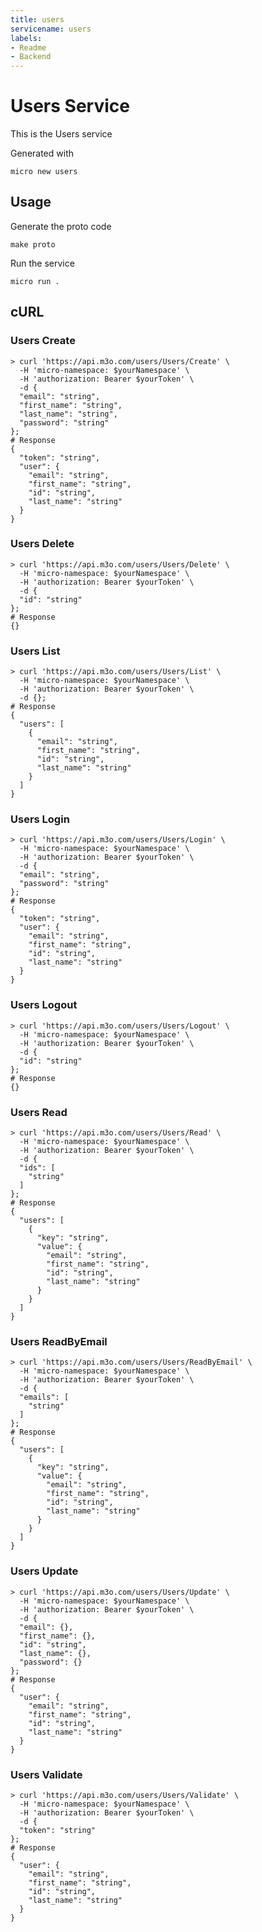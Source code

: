 ```yaml
---
title: users
servicename: users
labels: 
- Readme
- Backend
---
```

# Users Service

This is the Users service

Generated with

```
micro new users
```

## Usage

Generate the proto code

```
make proto
```

Run the service

```
micro run .
```
## cURL


### Users Create
<!-- We use the request body description here as endpoint descriptions are not
being lifted correctly from the proto by the openapi spec generator -->

```shell
> curl 'https://api.m3o.com/users/Users/Create' \
  -H 'micro-namespace: $yourNamespace' \
  -H 'authorization: Bearer $yourToken' \
  -d {
  "email": "string",
  "first_name": "string",
  "last_name": "string",
  "password": "string"
};
# Response
{
  "token": "string",
  "user": {
    "email": "string",
    "first_name": "string",
    "id": "string",
    "last_name": "string"
  }
}
```


### Users Delete
<!-- We use the request body description here as endpoint descriptions are not
being lifted correctly from the proto by the openapi spec generator -->

```shell
> curl 'https://api.m3o.com/users/Users/Delete' \
  -H 'micro-namespace: $yourNamespace' \
  -H 'authorization: Bearer $yourToken' \
  -d {
  "id": "string"
};
# Response
{}
```


### Users List
<!-- We use the request body description here as endpoint descriptions are not
being lifted correctly from the proto by the openapi spec generator -->

```shell
> curl 'https://api.m3o.com/users/Users/List' \
  -H 'micro-namespace: $yourNamespace' \
  -H 'authorization: Bearer $yourToken' \
  -d {};
# Response
{
  "users": [
    {
      "email": "string",
      "first_name": "string",
      "id": "string",
      "last_name": "string"
    }
  ]
}
```


### Users Login
<!-- We use the request body description here as endpoint descriptions are not
being lifted correctly from the proto by the openapi spec generator -->

```shell
> curl 'https://api.m3o.com/users/Users/Login' \
  -H 'micro-namespace: $yourNamespace' \
  -H 'authorization: Bearer $yourToken' \
  -d {
  "email": "string",
  "password": "string"
};
# Response
{
  "token": "string",
  "user": {
    "email": "string",
    "first_name": "string",
    "id": "string",
    "last_name": "string"
  }
}
```


### Users Logout
<!-- We use the request body description here as endpoint descriptions are not
being lifted correctly from the proto by the openapi spec generator -->

```shell
> curl 'https://api.m3o.com/users/Users/Logout' \
  -H 'micro-namespace: $yourNamespace' \
  -H 'authorization: Bearer $yourToken' \
  -d {
  "id": "string"
};
# Response
{}
```


### Users Read
<!-- We use the request body description here as endpoint descriptions are not
being lifted correctly from the proto by the openapi spec generator -->

```shell
> curl 'https://api.m3o.com/users/Users/Read' \
  -H 'micro-namespace: $yourNamespace' \
  -H 'authorization: Bearer $yourToken' \
  -d {
  "ids": [
    "string"
  ]
};
# Response
{
  "users": [
    {
      "key": "string",
      "value": {
        "email": "string",
        "first_name": "string",
        "id": "string",
        "last_name": "string"
      }
    }
  ]
}
```


### Users ReadByEmail
<!-- We use the request body description here as endpoint descriptions are not
being lifted correctly from the proto by the openapi spec generator -->

```shell
> curl 'https://api.m3o.com/users/Users/ReadByEmail' \
  -H 'micro-namespace: $yourNamespace' \
  -H 'authorization: Bearer $yourToken' \
  -d {
  "emails": [
    "string"
  ]
};
# Response
{
  "users": [
    {
      "key": "string",
      "value": {
        "email": "string",
        "first_name": "string",
        "id": "string",
        "last_name": "string"
      }
    }
  ]
}
```


### Users Update
<!-- We use the request body description here as endpoint descriptions are not
being lifted correctly from the proto by the openapi spec generator -->

```shell
> curl 'https://api.m3o.com/users/Users/Update' \
  -H 'micro-namespace: $yourNamespace' \
  -H 'authorization: Bearer $yourToken' \
  -d {
  "email": {},
  "first_name": {},
  "id": "string",
  "last_name": {},
  "password": {}
};
# Response
{
  "user": {
    "email": "string",
    "first_name": "string",
    "id": "string",
    "last_name": "string"
  }
}
```


### Users Validate
<!-- We use the request body description here as endpoint descriptions are not
being lifted correctly from the proto by the openapi spec generator -->

```shell
> curl 'https://api.m3o.com/users/Users/Validate' \
  -H 'micro-namespace: $yourNamespace' \
  -H 'authorization: Bearer $yourToken' \
  -d {
  "token": "string"
};
# Response
{
  "user": {
    "email": "string",
    "first_name": "string",
    "id": "string",
    "last_name": "string"
  }
}
```


